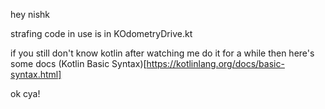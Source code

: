 hey nishk

strafing code in use is in KOdometryDrive.kt

if you still don't know kotlin after watching me do it for a while then
here's some docs (Kotlin Basic Syntax)[https://kotlinlang.org/docs/basic-syntax.html]

ok cya!
